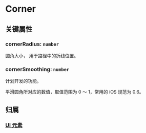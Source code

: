 # Corner

## 关键属性

### cornerRadius: `number`

圆角大小， 用于路径中的折线位置。

### cornerSmoothing: `number`

计划开发的功能。

平滑圆角所对应的数值，取值范围为 0 ～ 1，常用的 iOS 规范为 0.6。

## 归属

### [UI 元素](/reference/display/UI.md)
